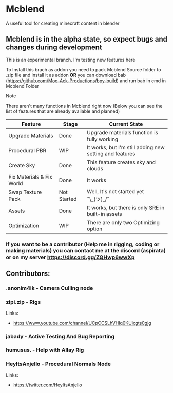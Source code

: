 # Mcblend
A useful tool for creating minecraft content in blender

## Mcblend is in the alpha state, so expect bugs and changes during development

This is an experimental branch. I'm testing new features here

To Install this brach as addon you need to pack Mcblend Source folder to .zip file and install it as addon **OR** you can download bab (https://github.com/Moo-Ack-Productions/bpy-build) and run bab in cmd in Mcblend Folder

> [!NOTE]
> There aren't many functions in Mcblend right now (Below you can see the list of features that are already available and planned)

| Feature | Stage | Current State |
| --- | --- | --- |
| Upgrade Materials | Done | Upgrade materials function is fully working |
| Procedural PBR | WIP | It works, but I'm still adding new setting and features |
| Create Sky | Done | This feature creates sky and clouds |
| Fix Materials & Fix World | Done | It works |
| Swap Texture Pack | Not Started | Well, It's not started yet ¯\\\_(ツ)\_/¯ |
| Assets | Done | It works, but there is only SRE in built-in assets |
| Optimization | WIP | There are only two Optimizing option |

### If you want to be a contributor (Help me in rigging, coding or making materials) you can contact me at the discord (aspirata) or on my server https://discord.gg/ZQHwp6wwXp

## Contributors:

### .anonim4ik - Camera Culling node

### zipi.zip - Rigs

Links:
- https://www.youtube.com/channel/UCpCCSLhVHlq0KUixgts0gjg

### jabady - Active Testing And Bug Reporting

### humusus. - Help with Allay Rig

### HeyItsAnjello - Procedural Normals Node

Links:
- https://twitter.com/HeyItsAnjello
